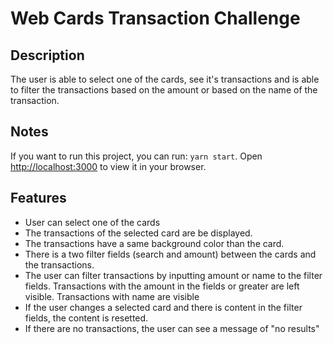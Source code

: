 
# Web Cards Transaction Challenge

## Description

The user is able to select one of the cards, see it's transactions and is able to filter the transactions based on the amount or based on the name of the transaction. 


## Notes

If you want to run this project, you can run: `yarn start`. Open [http://localhost:3000](http://localhost:3000) to view it in your browser.

## Features

- User can select one of the cards
- The transactions of the selected card are be displayed.
- The transactions have a same background color than the card.
- There is a two filter fields (search and amount) between the cards and the transactions.
- The user can filter transactions by inputting amount or name to the filter fields. Transactions with the amount in the fields or greater are left visible. Transactions with name are visible
- If the user changes a selected card and there is content in the filter fields, the content is resetted.
- If there are no transactions, the user can see a message of "no results"
